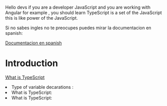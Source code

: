  Hello devs if you are a developer JavaScript and you are working with Angular
 for example ,  you should learn TypeScript is a set of the JavaScript this is like power of the JavaScript.

  Si no sabes ingles no te preocupes puedes mirar la documentacion en spanish: 
  
  [Documentacion en spanish](#)

   
   <H1> Introduction </h1>
   
[What is TypeScript](https://stackoverflow.com/questions/12694530/what-is-typescript-and-why-would-i-use-it-in-place-of-javascript) 
   
   <li>Type of variable  decarations :</li>
   <li>What is TypeScript:</li>
   <li>What is TypeScript:</li>

